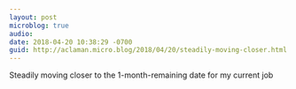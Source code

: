 ```yaml
---
layout: post
microblog: true
audio: 
date: 2018-04-20 10:38:29 -0700
guid: http://aclaman.micro.blog/2018/04/20/steadily-moving-closer.html
---
```

Steadily moving closer to the 1-month-remaining date for my current job
